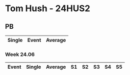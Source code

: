 # Tom Hush - 24HUS2

## PB
|Single|Event|Average|
|----|----|----|
### Week 24.06
|Event|Single|Average|S1|S2|S3|S4|S5|
|-----|-------|------|--|--|--|--|--|
